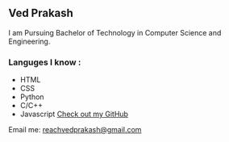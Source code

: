 ## Ved Prakash
 
 
 I am Pursuing Bachelor of Technology in Computer Science and Engineering.
 
 
### Languges I know :
- HTML
- CSS
- Python
- C/C++
- Javascript
[Check out my GitHub](https://github.com/reachvedprakash)

Email me: reachvedprakash@gmail.com
